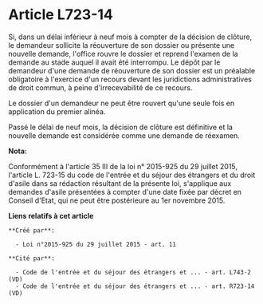 # Article L723-14

Si, dans un délai inférieur à neuf mois à compter de la décision de clôture, le demandeur sollicite la réouverture de son
dossier ou présente une nouvelle demande, l'office rouvre le dossier et reprend l'examen de la demande au stade auquel il
avait été interrompu. Le dépôt par le demandeur d'une demande de réouverture de son dossier est un préalable obligatoire à
l'exercice d'un recours devant les juridictions administratives de droit commun, à peine d'irrecevabilité de ce recours. 

Le dossier d'un demandeur ne peut être rouvert qu'une seule fois en application du premier alinéa. 

Passé le délai de neuf mois, la décision de clôture est définitive et la nouvelle demande est considérée comme une demande de
réexamen.

**Nota:**

Conformément à l'article 35 III de la loi n° 2015-925 du 29 juillet 2015, l'article L. 723-15 du code de l'entrée et du
séjour des étrangers et du droit d'asile dans sa rédaction résultant de la présente loi, s'applique aux demandes d'asile
présentées à compter d'une date fixée par décret en Conseil d'Etat, qui ne peut être postérieure au 1er novembre 2015.

**Liens relatifs à cet article**

	**Créé par**:

	  - Loi n°2015-925 du 29 juillet 2015 - art. 11

	**Cité par**:

	  - Code de l'entrée et du séjour des étrangers et ... - art. L743-2 (VD)
	  - Code de l'entrée et du séjour des étrangers et ... - art. R723-14 (VD)
